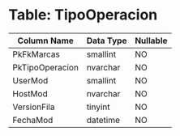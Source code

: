 # Table: TipoOperacion

| Column Name | Data Type | Nullable |
|-------------|-----------|----------|
| PkFkMarcas | smallint | NO |
| PkTipoOperacion | nvarchar | NO |
| UserMod | smallint | NO |
| HostMod | nvarchar | NO |
| VersionFila | tinyint | NO |
| FechaMod | datetime | NO |
